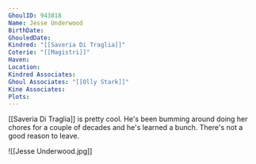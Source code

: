 ```yaml
---
GhoulID: 943818
Name: Jesse Underwood
BirthDate: 
GhouledDate: 
Kindred: "[[Saveria Di Traglia]]"
Coterie: "[[Magistri]]"
Haven: 
Location: 
Kindred Associates: 
Ghoul Associates: "[[Olly Stark]]"
Kine Associates: 
Plots: 
---
```

[[Saveria Di Traglia]] is pretty cool. He's been bumming around doing her chores for a couple of decades and he's learned a bunch. There's not a good reason to leave.

![[Jesse Underwood.jpg]]
